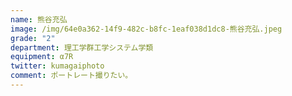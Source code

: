 ```yaml
---
name: 熊谷充弘
image: /img/64e0a362-14f9-482c-b8fc-1eaf038d1dc8-熊谷充弘.jpeg
grade: "2"
department: 理工学群工学システム学類
equipment: α7R
twitter: kumagaiphoto
comment: ポートレート撮りたい。
---
```

